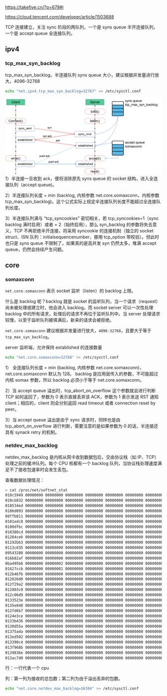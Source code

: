 <https://takefive.cn/?p=678#i>

<https://cloud.tencent.com/developer/article/1503688>

TCP 连接建立，关注 sync 阶段的两队列，一个是 syns queue 半开连接队列，一个是 accept queue 全连接队列。

## ipv4

### tcp_max_syn_backlog

tcp_max_syn_backlog，半连接队列 syns queue 大小，建议根据并发量进行放大，4096-32768

```bash
echo "net.ipv4.tcp_max_syn_backlog=32767" >> /etc/sysctl.conf
```



![img](.assets/image-16.png)1）半连接一旦收到 ack，便将消除原先 syns queue 的 socket 结构，进入全连接队列（accept queue)。

2）半连接队列长度 = min (backlog, 内核参数 net.core.somaxconn，内核参数 tcp_max_syn_backlog)。这个公式实际上规定半连接队列长度不能超过全连接队列长度。

3）半连接队列满与 “tcp_syncookies” 密切相关，若 tcp_syncookies=1（sync backlog 满时启用）或者 = 2（始终启用），那么 syn_backlog 的参数将失去意义，TCP 不再拒绝半开连接，将采用 syncookie 的连接机制（独立的 socket struct、ISN 队列：initialsequencenumber，挪用 tcp_option 带校验）。但此时也只是 syns queue 不限制了，如果真的是高并发 syn 仍然太多，堆满 accept queue，仍然会持续产生问题。

## core

### somaxconn

`net.core.somaxconn` 表示 socket 监听（listen）的 backlog 上限。

什么是 backlog 呢？backlog 就是 socket 的监听队列，当一个请求（request）尚未被处理或建立时，他会进入 backlog。而 socket server 可以一次性处理 backlog 中的所有请求，处理后的请求不再位于监听队列中。当 server 处理请求较慢，以至于监听队列被填满后，新来的请求会被拒绝。

`net.core.somaxconn` 建议根据并发量进行放大，`4096-32768`，且要大于等于 `tcp_max_syn_backlog`。

server 监听端，允许保持 established 的连接数量

```bash
echo "net.core.somaxconn=32768" >> /etc/sysctl.conf
```

1） 全连接队列长度 = min (backlog, 内核参数 net.core.somaxconn)，net.core.somaxconn 默认为 128。 backlog 是应用层传入的参数，不可能超过内核 somax 参数，所以 backlog 必须小于等于 net.core.somaxconn。

2）当 accept queue 溢出时，tcp_abort_on_overflow 这个参数就会进行判断 TCP 如何返回了，参数为 0 表示直接丢弃该 ACK，参数为 1 表示发送 RST 通知 client；相应的，client 则会分别返回 read timeout 或者 connection reset by peer。

3）当 accept queue 溢出是由于 sync 请求时，同样也是由 tcp_abort_on_overflow 进行判断，需要注意的是如果参数为 0 的话，半连接还具有 synack retry 的机制。

### netdev_max_backlog

netdev_max_backlog 是内核从网卡收到数据包后，交由协议栈（如 IP、TCP）处理之前的缓冲队列。每个 CPU 核都有一个 backlog 队列，当协议栈处理速度满足不了接收包速率时会发生丢包。

查看数据处理情况：

```bash
> cat /proc/net/softnet_stat
010c5949 00000000 00000000 00000000 00000000 00000000 00000000 00000000 00000000 00000000 00000000 00000000 00000000
010cb832 00000000 00000000 00000000 00000000 00000000 00000000 00000000 00000000 00000000 00000000 00000000 00000001
010534ed 00000000 00000000 00000000 00000000 00000000 00000000 00000000 00000000 00000000 00000000 00000000 00000002
0106d093 00000000 00000000 00000000 00000000 00000000 00000000 00000000 00000000 00000000 00000000 00000000 00000003
00ffb811 00000000 00000000 00000000 00000000 00000000 00000000 00000000 00000000 00000000 00000000 00000000 00000004
0101edc8 00000000 00000000 00000000 00000000 00000000 00000000 00000000 00000000 00000000 00000000 00000000 00000005
0100dfbc 00000000 00000000 00000000 00000000 00000000 00000000 00000000 00000000 00000000 00000000 00000000 00000006
010380cd 00000000 00000000 00000000 00000000 00000000 00000000 00000000 00000000 00000000 00000000 00000000 00000007
01204ceb 00000000 00000000 00000000 00000000 00000000 00000000 00000000 00000000 00000000 00000000 00000000 00000008
01192bb3 00000000 00000000 00000000 00000000 00000000 00000000 00000000 00000000 00000000 00000000 00000000 00000009
0113c035 00000000 00000000 00000000 00000000 00000000 00000000 00000000 00000000 00000000 00000000 00000000 0000000a
09543280 00000000 00000000 00000000 00000000 00000000 00000000 00000000 00000000 00000000 00000000 00000000 0000000b
016b82af 00000000 00000000 00000000 00000000 00000000 00000000 00000000 00000000 00000000 00000000 00000000 0000000c
0ba495b6 00000000 00000002 00000000 00000000 00000000 00000000 00000000 00000000 00000000 00000000 00000000 0000000d
01627ccb 00000000 00000001 00000000 00000000 00000000 00000000 00000000 00000000 00000000 00000000 00000000 0000000e
012b46fb 00000000 00000000 00000000 00000000 00000000 00000000 00000000 00000000 00000000 00000000 00000000 0000000f
012026d0 00000000 00000000 00000000 00000000 00000000 00000000 00000000 00000000 00000000 00000000 00000000 00000010
012f29a2 00000000 00000000 00000000 00000000 00000000 00000000 00000000 00000000 00000000 00000000 00000000 00000011
012803c0 00000000 00000000 00000000 00000000 00000000 00000000 00000000 00000000 00000000 00000000 00000000 00000012
012c06d9 00000000 00000000 00000000 00000000 00000000 00000000 00000000 00000000 00000000 00000000 00000000 00000013
0133523e 00000000 00000000 00000000 00000000 00000000 00000000 00000000 00000000 00000000 00000000 00000000 00000014
0135e848 00000000 00000000 00000000 00000000 00000000 00000000 00000000 00000000 00000000 00000000 00000000 00000015
012fd6b7 00000000 00000000 00000000 00000000 00000000 00000000 00000000 00000000 00000000 00000000 00000000 00000016
0124e3ce 00000000 00000000 00000000 00000000 00000000 00000000 00000000 00000000 00000000 00000000 00000000 00000017
0133b436 00000000 00000000 00000000 00000000 00000000 00000000 00000000 00000000 00000000 00000000 00000000 00000018
0130d55a 00000000 00000000 00000000 00000000 00000000 00000000 00000000 00000000 00000000 00000000 00000000 00000019
01375ada 00000000 00000000 00000000 00000000 00000000 00000000 00000000 00000000 00000000 00000000 00000000 0000001a
013ed502 00000000 00000000 00000000 00000000 00000000 00000000 00000000 00000000 00000000 00000000 00000000 0000001b
013390c4 00000000 00000000 00000000 00000000 00000000 00000000 00000000 00000000 00000000 00000000 00000000 0000001c
013f968b 00000000 00000000 00000000 00000000 00000000 00000000 00000000 00000000 00000000 00000000 00000000 0000001d
0139836e 00000000 00000000 00000000 00000000 00000000 00000000 00000000 00000000 00000000 00000000 00000000 0000001e
013ac7d0 00000000 00000000 00000000 00000000 00000000 00000000 00000000 00000000 00000000 00000000 00000000 0000001f
```

行：一行代表一个 cpu 

列：第一列为接收的总包数；第二列为由于溢出丢弃的包数。

```bash
echo "net.core.netdev_max_backlog=16384" >> /etc/sysctl.conf
```

